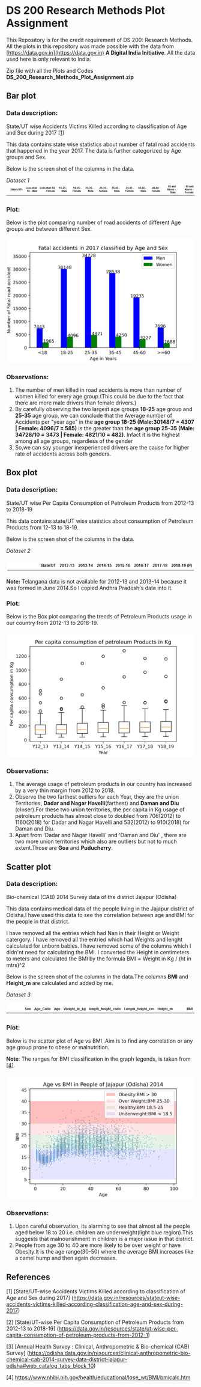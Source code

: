 # DS 200 Research Methods Plot Assignment
This Repository is for the credit requirement of DS 200: Research Methods. All the plots in this repository was made possible with the data from [https://data.gov.in](https://data.gov.in) **A Digital India Initiative**. All the data used here is only relevant to India.

Zip file with all the Plots and Codes **DS_200_Research_Methods_Plot_Assignment.zip**

## Bar plot

### Data description: 

State/UT wise Accidents Victims Killed according to classification of Age and Sex during 2017 [[1]](#1)

This data contains state wise statistics about number of fatal road accidents that happened in the year 2017. The data is further categorized by Age groups and Sex.

Below is the screen shot of the columns in the data.

*Dataset 1* ![alt text](https://github.com/bikipanda/DS-200-Research-Methods-Plot-Assignment/blob/main/Bar%20Plot/columns_bar.PNG)

### Plot:

Below is the plot comparing number of road accidents of different Age groups and between different Sex.

![alt text](https://github.com/bikipanda/DS-200-Research-Methods-Plot-Assignment/blob/main/Bar%20Plot/Fatal%20Accidents%20by%20Age%20and%20sex%20in%202017%20plot.jpg)

### Observations:
1. The number of men killed in road accidents is more than number of women killed for every age group.(This could be due to the fact that there are more male drivers than female drivers.)
2. By carefully observing the two largest age groups **18-25** age group and **25-35** age group, we can conclude that the Average number of Accidents per "year age" in the **age group 18-25 (Male:30148/7 = 4307 | Female: 4096/7 = 585)** is the greater than the **age group 25-35 (Male: 34728/10 = 3473 | Female: 4821/10 = 482)**. Infact it is the highest among all age groups, regardless of the gender
3. So,we can say younger inexperienced drivers are the cause for higher rate of accidents across both genders.

## Box plot

### Data description: 

State/UT wise Per Capita Consumption of Petroleum Products from 2012-13 to 2018-19

This data contains state/UT wise statistics about consumption of Petroleum Products from 12-13 to 18-19.

Below is the screen shot of the columns in the data.

*Dataset 2* 

![alt text](https://github.com/bikipanda/DS-200-Research-Methods-Plot-Assignment/blob/main/Box%20Plot/Petroleum%20column.PNG)

**Note:**
Telangana data is not available for 2012-13 and 2013-14 because it was formed in June 2014.So I copied Andhra Pradesh's data into it.


### Plot:

Below is the Box plot comparing the trends of Petroleum Products usage in our country from 2012-13 to 2018-19.

![alt text](https://github.com/bikipanda/DS-200-Research-Methods-Plot-Assignment/blob/main/Box%20Plot/Per%20capita%20consumption%20of%20petroleum%20Products%20in%20Kg%2012-18.jpg)

### Observations:
1. The average usage of petroleum products in our country has increased by a very thin margin from 2012 to 2018.
2. Observe the two farthest outliers for each Year, they are the union Territories, **Dadar and Nagar Havelli**(farthest) and **Daman and Diu** (closer).For these two union territories, the per capita in Kg usage of petroleum products has almost close to doubled from 706(2012) to 1160(2018) for Dadar and Nagar Havelli and 532(2012) to 910(2018) for Daman and Diu.
3. Apart from 'Dadar and Nagar Havelli' and 'Daman and Diu' , there are two more union territories which also are outliers but not to much extent.Those are **Goa** and **Puducherry**.

## Scatter plot

### Data description: 

Bio-chemical (CAB) 2014 Survey data of the district Jajapur (Odisha)

This data contains medical data of the people living in the Jajapur district of Odisha.I have used this data to see the correlation between age and BMI for the people in that district.

I have removed all the entries which had Nan in their Height or Weight catergory.
I have removed all the entried which had Weights and lenght calculated for unborn babies.
I have removed some of the columns which I didn'nt need for calculating the BMI.
I converted the Height in centimeters to meters and calculated the BMI by the formula BMI = Weight in Kg / (ht in mtrs)^2

Below is the screen shot of the columns in the data.The columns **BMI** and **Height_m** are calculated and added by me.

*Dataset 3* 

![alt text](https://github.com/bikipanda/DS-200-Research-Methods-Plot-Assignment/blob/main/Scatter%20Plot/columns%20scatter.PNG)


### Plot:

Below is the scatter plot of Age vs BMI .Aim is to find any correlation or any age group prone to obese or malnutrition.

**Note**: The ranges for BMI classification in the graph legends, is taken from [[4]](#4).

![alt text](https://github.com/bikipanda/DS-200-Research-Methods-Plot-Assignment/blob/main/Scatter%20Plot/Age%20vs%20BMI%20in%20People%20of%20Jajapur%20(Odisha)%202014.jpg)

### Observations:
1. Upon careful observation, its alarming to see that almost all the people aged below 18 to 20 i.e. children are underweight(light blue region).This suggests that malnourishment in children is a major issue in that district.
2. People from age 30 to 40 are more likely to be over weight or have Obesity.It is the age range(30-50) where the average BMI increases like a camel hump and then again decreases.

## References
<a id="1">[1]</a>
[State/UT-wise Accidents Victims Killed according to classification of Age and Sex during 2017]
(https://data.gov.in/resources/stateut-wise-accidents-victims-killed-according-classification-age-and-sex-during-2017)

<a id="2">[2]</a> 
[State/UT-wise Per Capita Consumption of Petroleum Products from 2012-13 to 2018-19]
(https://data.gov.in/resources/state/ut-wise-per-capita-consumption-of-petroleum-products-from-2012-1)

<a id="3">[3]</a>
[Annual Health Survey : Clinical, Anthropometric & Bio-chemical (CAB) Survey]
(https://odisha.data.gov.in/resources/clinical-anthropometric-bio-chemical-cab-2014-survey-data-district-jajapur-odisha#web_catalog_tabs_block_10)

<a id="4">[4]</a>
https://www.nhlbi.nih.gov/health/educational/lose_wt/BMI/bmicalc.htm